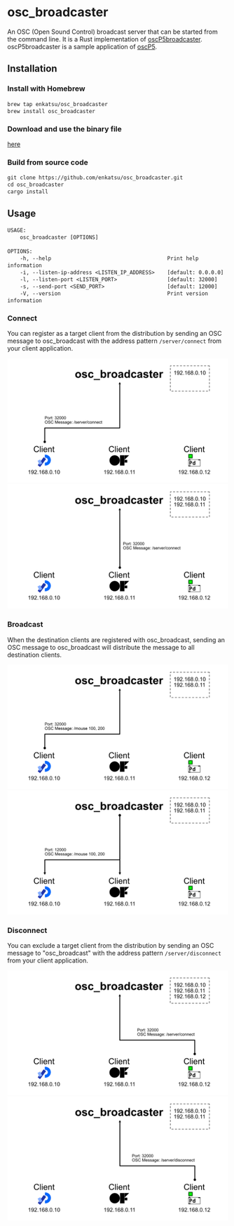 # osc_broadcaster

An OSC (Open Sound Control) broadcast server that can be started from the command line.
It is a Rust implementation of [oscP5broadcaster](https://sojamo.de/libraries/oscP5/examples/oscP5broadcaster/oscP5broadcaster.pde).
oscP5broadcaster is a sample application of [oscP5](https://sojamo.de/libraries/oscP5/).

## Installation

### Install with Homebrew

```shell
brew tap enkatsu/osc_broadcaster
brew install osc_broadcaster
```

### Download and use the binary file

[here](https://github.com/enkatsu/osc_broadcaster/releases)

### Build from source code

```shell
git clone https://github.com/enkatsu/osc_broadcaster.git
cd osc_broadcaster
cargo install
```

## Usage

```
USAGE:
    osc_broadcaster [OPTIONS]

OPTIONS:
    -h, --help                                     Print help information
    -i, --listen-ip-address <LISTEN_IP_ADDRESS>    [default: 0.0.0.0]
    -l, --listen-port <LISTEN_PORT>                [default: 32000]
    -s, --send-port <SEND_PORT>                    [default: 12000]
    -V, --version                                  Print version information
```

### Connect

You can register as a target client from the distribution by sending an OSC message to osc_broadcast with the address pattern `/server/connect` from your client application.

![](docs/image/figure/1.png)
![](docs/image/figure/2.png)

### Broadcast

When the destination clients are registered with osc_broadcast, sending an OSC message to osc_broadcast will distribute the message to all destination clients.

![](docs/image/figure/3.png)
![](docs/image/figure/4.png)

### Disconnect

You can exclude a target client from the distribution by sending an OSC message to "osc_broadcast" with the address pattern `/server/disconnect` from your client application.

![](docs/image/figure/5.png)
![](docs/image/figure/8.png)
